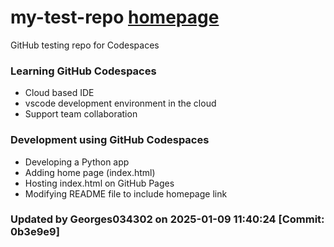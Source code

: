 # my-test-repo  <a href="https://georges034302.github.io/my-test-repo/">homepage</a>
GitHub testing repo for Codespaces

### Learning GitHub Codespaces
* Cloud based IDE
* vscode development environment in the cloud
* Support team collaboration

### Development using GitHub Codespaces
* Developing a Python app
* Adding home page (index.html)
* Hosting index.html on GitHub Pages
* Modifying README file to include homepage link

### Updated by Georges034302 on 2025-01-09 11:40:24 [Commit: 0b3e9e9]
